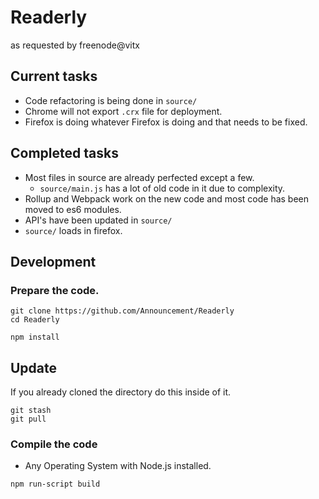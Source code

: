 # Readerly

as requested by freenode@vitx

## Current tasks

- Code refactoring is being done in `source/`
- Chrome will not export `.crx` file for deployment.
- Firefox is doing whatever Firefox is doing and that needs to be fixed.

## Completed tasks

- Most files in source are already perfected except a few.
  - `source/main.js` has a lot of old code in it due to complexity.
- Rollup and Webpack work on the new code and most code has been moved to es6 modules.
- API's have been updated in `source/`
- `source/` loads in firefox.

## Development

### Prepare the code.

``` command
git clone https://github.com/Announcement/Readerly
cd Readerly

npm install
```

## Update

If you already cloned the directory do this inside of it.

``` command
git stash
git pull
```

### Compile the code

- Any Operating System with Node.js installed.

``` command
npm run-script build
```
